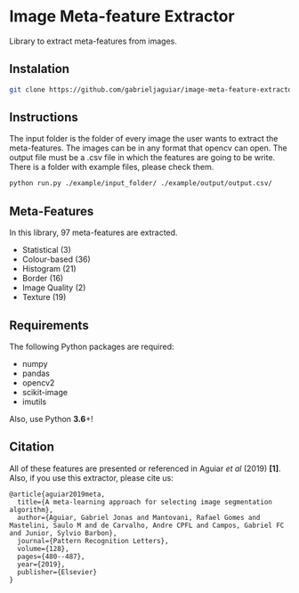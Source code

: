 # Image Meta-feature Extractor

Library to extract meta-features from images.

## Instalation

```bash
git clone https://github.com/gabrieljaguiar/image-meta-feature-extractor.git
```

## Instructions

The input folder is the folder of every image the user wants to extract the meta-features. The images can be in any format that opencv can open. The output file must be a .csv file in which the features are going to be write. There is a folder with example files, please check them.

```bash
python run.py ./example/input_folder/ ./example/output/output.csv/
```

## Meta-Features

In this library, 97 meta-features are extracted.

- Statistical (3)
- Colour-based (36)
- Histogram (21)
- Border (16)
- Image Quality (2)
- Texture (19)




## Requirements

The following Python packages are required:

- numpy
- pandas
- opencv2
- scikit-image
- imutils

Also, use Python **3.6**+!

## Citation
All of these features are presented or referenced in Aguiar _et al_ (2019) **[1]**. Also, if you use this extractor, please cite us:

```
@article{aguiar2019meta,
  title={A meta-learning approach for selecting image segmentation algorithm},
  author={Aguiar, Gabriel Jonas and Mantovani, Rafael Gomes and Mastelini, Saulo M and de Carvalho, Andre CPFL and Campos, Gabriel FC and Junior, Sylvio Barbon},
  journal={Pattern Recognition Letters},
  volume={128},
  pages={480--487},
  year={2019},
  publisher={Elsevier}
}
```
